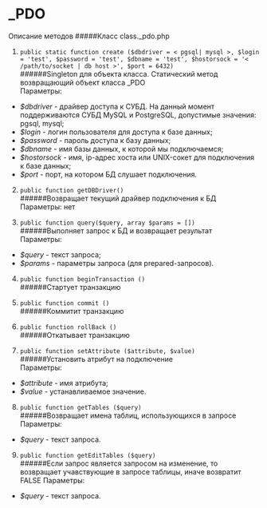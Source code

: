 _PDO
====
Описание методов
#####Класс class._pdo.php
1. `public static function create ($dbdriver = < pgsql| mysql >, $login = 'test', $password = 'test', $dbname = 'test', $hostorsock = '< /path/to/socket | db host >', $port = 6432)`   
######Singleton для объекта класса. Статический метод возвращающий объект класса _PDO  
Параметры:
* *$dbdriver* - драйвер доступа к СУБД. На данный момент поддерживаются СУБД MySQL и PostgreSQL, допустимые значения: pgsql, mysql;
* *$login* - логин пользователя для доступа к базе данных;
* *$password* - пароль доступа к базу данных;
* *$dbname* - имя базы данных, к которой мы подключаемся;
* *$hostorsock* - имя, ip-адрес хоста или UNIX-сокет для подключения к базе данных;
* *$port* - порт, на котором БД слушает подключения.

2. `public function getDBDriver()`   
######Возвращает текущий драйвер подключения к БД  
Параметры: нет

3. `public function query($query, array $params = [])`   
######Выполняет запрос к БД и возвращает результат    
Параметры:
* *$query* - текст запроса;
* *$params* - параметры запроса (для prepared-запросов).

4. `public function beginTransaction ()`   
######Стартует транзакцию  

5. `public function commit ()`   
######Коммитит транзакцию  

6. `public function rollBack ()`   
######Откатывает транзакцию  

7. `public function setAttribute ($attribute, $value)`   
######Установить атрибут на подключение  
Параметры:
* *$attribute* - имя атрибута;
* *$value* - устанавливаемое значение.

8. `public function getTables ($query)`   
######Возвращает имена таблиц, использующихся в запросе  
Параметры:
* *$query* - текст запроса.

9. `public function getEditTables ($query)`   
######Если запрос является запросом на изменение, то возвращает учавствующие в запросе таблицы, иначе возвратит FALSE 
Параметры:
* *$query* - текст запроса.
